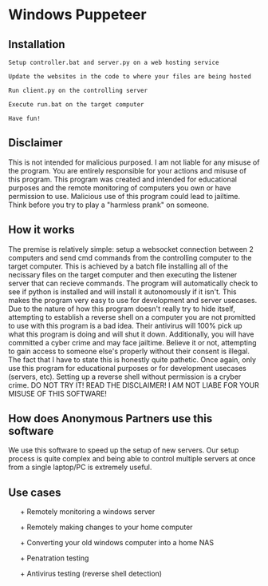 # Windows Puppeteer
## Installation
```
Setup controller.bat and server.py on a web hosting service
```
```
Update the websites in the code to where your files are being hosted
```
```
Run client.py on the controlling server
```
```
Execute run.bat on the target computer 
```
```
Have fun!
```
## Disclaimer
This is not intended for malicious purposed. I am not liable for any misuse of the program. You are entirely responsible for your actions and misuse of this program. This program was created and intended for educational purposes and the remote monitoring of computers you own or have permission to use. Malicious use of this program could lead to jailtime. Think before you try to play a "harmless prank" on someone.

## How it works
The premise is relatively simple: setup a websocket connection between 2 computers and send cmd commands from the controlling computer to the target computer. This is achieved by a batch file installing all of the necissary files on the target computer and then executing the listener server that can recieve commands. The program will automatically check to see if python is installed and will install it autonomously if it isn't. This makes the program very easy to use for development and server usecases. Due to the nature of how this program doesn't really try to hide itself, attempting to establish a reverse shell on a computer you are not promitted to use with this program is a bad idea. Their antivirus will 100% pick up what this program is doing and will shut it down. Additionally, you will have committed a cyber crime and may face jailtime. Believe it or not, attempting to gain access to someone else's properly without their consent is illegal. The fact that I have to state this is honestly quite pathetic. Once again, only use this program for educational purposes or for development usecases (servers, etc). Setting up a reverse shell without permission is a cryber crime. DO NOT TRY IT! READ THE DISCLAIMER! I AM NOT LIABE FOR YOUR MISUSE OF THIS SOFTWARE!

## How does Anonymous Partners use this software
We use this software to speed up the setup of new servers. Our setup process is quite complex and being able to control multiple servers at once from a single laptop/PC is extremely useful.

## Use cases
<ul>
  + Remotely monitoring a windows server
</ul>
<ul>
  + Remotely making changes to your home computer
</ul>
<ul>
  + Converting your old windows computer into a home NAS
</ul>
<ul>
  + Penatration testing
</ul>
<ul>
  + Antivirus testing (reverse shell detection)
</ul>
